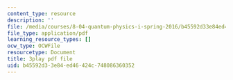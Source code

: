 ```yaml
---
content_type: resource
description: ''
file: /media/courses/8-04-quantum-physics-i-spring-2016/b45592d33e84ed46424c748086360352_Y6Ma-zn4Olk.pdf
file_type: application/pdf
learning_resource_types: []
ocw_type: OCWFile
resourcetype: Document
title: 3play pdf file
uid: b45592d3-3e84-ed46-424c-748086360352
---
```

